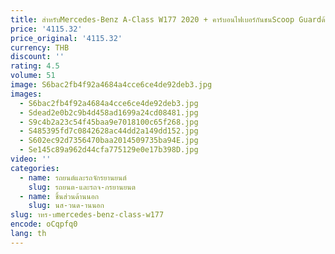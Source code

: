 ```yaml
---
title: สําหรับMercedes-Benz A-Class W177 2020 + คาร์บอนไฟเบอร์กันชนScoop Guardด้านหน้าDiffuserสปอยเลอร์คางสั้นอุปกรณ์เสริมอัตโนมัติ
price: '4115.32'
price_original: '4115.32'
currency: THB
discount: ''
rating: 4.5
volume: 51
image: S6bac2fb4f92a4684a4cce6ce4de92deb3.jpg
images:
  - S6bac2fb4f92a4684a4cce6ce4de92deb3.jpg
  - Sdead2e0b2c9b4d458ad1699a24cd08481.jpg
  - S9c4b2a23c54f45baa9e7018100c65f268.jpg
  - S485395fd7c0842628ac44dd2a149dd152.jpg
  - S602ec92d7356470baa2014509735ba94E.jpg
  - Se145c89a962d44cfa775129e0e17b398D.jpg
video: ''
categories:
  - name: รถยนต์และรถจักรยานยนต์
    slug: รถยนต-และรถจ-กรยานยนต
  - name: ชิ้นส่วนด้านนอก
    slug: นส-วนด-านนอก
slug: าหร-บmercedes-benz-class-w177
encode: oCqpfq0
lang: th
---
```

  